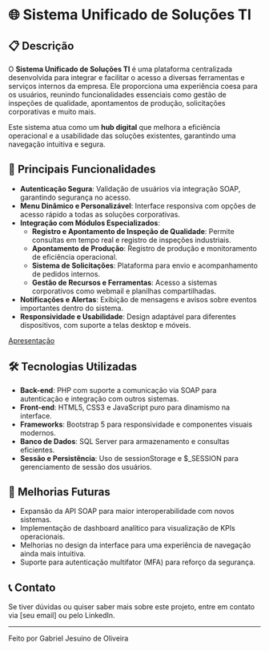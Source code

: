 # 🌐 Sistema Unificado de Soluções TI

## 📋 Descrição
O **Sistema Unificado de Soluções TI** é uma plataforma centralizada desenvolvida para integrar e facilitar o acesso a diversas ferramentas e serviços internos da empresa. Ele proporciona uma experiência coesa para os usuários, reunindo funcionalidades essenciais como gestão de inspeções de qualidade, apontamentos de produção, solicitações corporativas e muito mais.

Este sistema atua como um **hub digital** que melhora a eficiência operacional e a usabilidade das soluções existentes, garantindo uma navegação intuitiva e segura.

## 🚀 Principais Funcionalidades
- **Autenticação Segura**: Validação de usuários via integração SOAP, garantindo segurança no acesso.
- **Menu Dinâmico e Personalizável**: Interface responsiva com opções de acesso rápido a todas as soluções corporativas.
- **Integração com Módulos Especializados**:
  - **Registro e Apontamento de Inspeção de Qualidade**: Permite consultas em tempo real e registro de inspeções industriais.
  - **Apontamento de Produção**: Registro de produção e monitoramento de eficiência operacional.
  - **Sistema de Solicitações**: Plataforma para envio e acompanhamento de pedidos internos.
  - **Gestão de Recursos e Ferramentas**: Acesso a sistemas corporativos como webmail e planilhas compartilhadas.
- **Notificações e Alertas**: Exibição de mensagens e avisos sobre eventos importantes dentro do sistema.
- **Responsividade e Usabilidade**: Design adaptável para diferentes dispositivos, com suporte a telas desktop e móveis.

[Apresentação](/Apresentacao/Login_Menu.gif)

## 🛠️ Tecnologias Utilizadas
- **Back-end**: PHP com suporte a comunicação via SOAP para autenticação e integração com outros sistemas.
- **Front-end**: HTML5, CSS3 e JavaScript puro para dinamismo na interface.
- **Frameworks**: Bootstrap 5 para responsividade e componentes visuais modernos.
- **Banco de Dados**: SQL Server para armazenamento e consultas eficientes.
- **Sessão e Persistência**: Uso de sessionStorage e $_SESSION para gerenciamento de sessão dos usuários.

## 🔄 Melhorias Futuras
- Expansão da API SOAP para maior interoperabilidade com novos sistemas.
- Implementação de dashboard analítico para visualização de KPIs operacionais.
- Melhorias no design da interface para uma experiência de navegação ainda mais intuitiva.
- Suporte para autenticação multifator (MFA) para reforço da segurança.

## 📞 Contato
Se tiver dúvidas ou quiser saber mais sobre este projeto, entre em contato via [seu email] ou pelo LinkedIn.

---
Feito por Gabriel Jesuino de Oliveira

